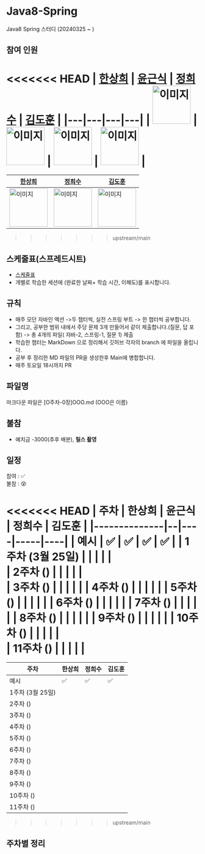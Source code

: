 # Java8-Spring
Java8 Spring 스터디 (20240325 ~ )


                
## 참여 인원 
<<<<<<< HEAD
| [한상희](https://github.com/tkdgml822)                                         | [윤근식](https://github.com/geunsik2)                                          | [정희수](https://github.com/kingxeesu)                                          | [김도훈](https://github.com/dohun1109?tab=following)                            |
|---|---|---|---|
| <img src="https://avatars.githubusercontent.com/u/77792853?v=4" alt="이미지" width="100" height="100"> | <img src="https://avatars.githubusercontent.com/u/104708869?v=4" alt="이미지" width="100" height="100"> | <img src="https://avatars.githubusercontent.com/u/112453560?v=4" alt="이미지" width="100" height="100"> | <img src="https://avatars.githubusercontent.com/u/108252423?v=4" alt="이미지" width="100" height="100"> |
=======
| [한상희](https://github.com/tkdgml822)| [정희수](https://github.com/kingxeesu)| [김도훈](https://github.com/dohun1109?tab=following)|
|---|---|---|
| <img src="https://avatars.githubusercontent.com/u/77792853?v=4" alt="이미지" width="100" height="100">| <img src="https://avatars.githubusercontent.com/u/112453560?v=4" alt="이미지" width="100" height="100"> | <img src="https://avatars.githubusercontent.com/u/108252423?v=4" alt="이미지" width="100" height="100"> |
>>>>>>> upstream/main

## 스케줄표(스프레드시트)
- [스케줄표](https://docs.google.com/spreadsheets/d/1EkloGQq8Qmft0oaqB-Hfl2q7viW28y_5TsPkbYpG2Zk/edit#gid=0)
- 개별로 학습한 세션에 (완료한 날짜+ 학습 시간, 이해도)를 표시합니다.


## 규칙
- 매주 모던 자바인 액션 ->두 챕터씩, 실전 스프링 부트 -> 한 챕터씩 공부합니다.
- 그리고, 공부한 범위 내에서 주당 문제 3개 만들어서 같이 제출합니다.(질문, 답 포함) -> 총 4개의 파일( 자바-2, 스프링-1, 질문 1) 제출
- 학습한 챕터는 MarkDown 으로 정리해서 깃허브 각자의 branch 에 파일을 올립니다.
- 공부 후 정리한 MD 파일의 PR을 생성한후 Main에 병합합니다.
- 매주 토요일 18시까지 PR 


## 파일명
마크다운 파일은 [O주차-0장]OOO.md (OOO은 이름)

## 불참
- 예치금 -3000(추후 배분), **릴스 촬영**

## 일정

참여 : ✅  
불참 : 😵  

<<<<<<< HEAD
| 주차           | 한상희 | 윤근식 | 정희수 | 김도훈 |
|--------------|--|----|-----|----|
| 예시           | ✅ | ✅  | ✅   | ✅  |
| 1주차 (3월 25일) |  |    |     |    |  
| 2주차 ()       |  |    |     |    |  
| 3주차 ()       |  |    |     |    |
| 4주차 ()       |  |    |     |    |
| 5주차 ()       |  |    |     |    |
| 6주차 ()       |  |    |     |    | 
| 7주차 ()       |  |    |     |    | 
| 8주차 ()       |  |    |     |    | 
| 9주차 ()       |  |    |     |    | 
| 10주차 ()      |  |    |     |    |  
| 11주차 ()      |  |    |     |    | 
=======
| 주차           | 한상희 | 정희수 | 김도훈 |
|--------------|-----|-----|-----|
| 예시           | ✅   | ✅  | ✅   |
| 1주차 (3월 25일) |     |    |     |   
| 2주차 ()       |     |    |     |   
| 3주차 ()       |     |    |     | 
| 4주차 ()       |     |    |     | 
| 5주차 ()       |     |    |     | 
| 6주차 ()       |     |    |     |  
| 7주차 ()       |     |    |     |  
| 8주차 ()       |     |    |     |  
| 9주차 ()       |     |    |     |  
| 10주차 ()      |     |    |     |   
| 11주차 ()      |     |    |     |  
>>>>>>> upstream/main

## 주차별 정리


  